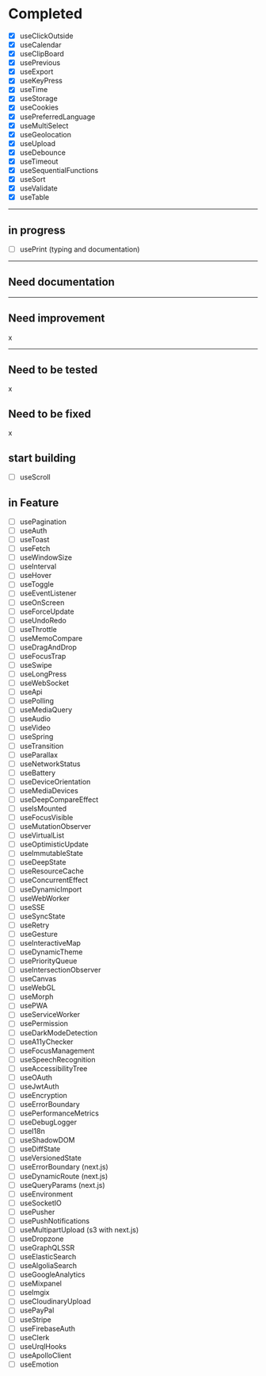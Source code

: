# Completed

- [x] useClickOutside
- [x] useCalendar
- [x] useClipBoard
- [x] usePrevious
- [x] useExport
- [x] useKeyPress
- [x] useTime
- [x] useStorage
- [x] useCookies
- [x] usePreferredLanguage
- [x] useMultiSelect
- [x] useGeolocation
- [x] useUpload
- [x] useDebounce
- [x] useTimeout
- [x] useSequentialFunctions
- [x] useSort
- [x] useValidate
- [x] useTable
  
---

## in progress

- [ ] usePrint (typing and documentation)
  
---

## Need documentation

---

## Need improvement

x

---

## Need to be tested

x

## Need to be fixed

x

## start building

- [ ] useScroll

## in Feature

- [ ] usePagination
- [ ] useAuth
- [ ] useToast
- [ ] useFetch
- [ ] useWindowSize
- [ ] useInterval
- [ ] useHover
- [ ] useToggle
- [ ] useEventListener
- [ ] useOnScreen
- [ ] useForceUpdate
- [ ] useUndoRedo
- [ ] useThrottle
- [ ] useMemoCompare
- [ ] useDragAndDrop
- [ ] useFocusTrap
- [ ] useSwipe
- [ ] useLongPress
- [ ] useWebSocket
- [ ] useApi
- [ ] usePolling
- [ ] useMediaQuery
- [ ] useAudio
- [ ] useVideo
- [ ] useSpring
- [ ] useTransition
- [ ] useParallax
- [ ] useNetworkStatus
- [ ] useBattery
- [ ] useDeviceOrientation
- [ ] useMediaDevices
- [ ] useDeepCompareEffect
- [ ] useIsMounted
- [ ] useFocusVisible
- [ ] useMutationObserver
- [ ] useVirtualList
- [ ] useOptimisticUpdate
- [ ] useImmutableState
- [ ] useDeepState
- [ ] useResourceCache
- [ ] useConcurrentEffect
- [ ] useDynamicImport
- [ ] useWebWorker
- [ ] useSSE
- [ ] useSyncState
- [ ] useRetry
- [ ] useGesture
- [ ] useInteractiveMap
- [ ] useDynamicTheme
- [ ] usePriorityQueue
- [ ] useIntersectionObserver
- [ ] useCanvas
- [ ] useWebGL
- [ ] useMorph
- [ ] usePWA
- [ ] useServiceWorker
- [ ] usePermission
- [ ] useDarkModeDetection
- [ ] useA11yChecker
- [ ] useFocusManagement
- [ ] useSpeechRecognition
- [ ] useAccessibilityTree
- [ ] useOAuth
- [ ] useJwtAuth
- [ ] useEncryption
- [ ] useErrorBoundary
- [ ] usePerformanceMetrics
- [ ] useDebugLogger
- [ ] useI18n
- [ ] useShadowDOM
- [ ] useDiffState
- [ ] useVersionedState
- [ ] useErrorBoundary (next.js)
- [ ] useDynamicRoute (next.js)
- [ ] useQueryParams (next.js)
- [ ] useEnvironment
- [ ] useSocketIO
- [ ] usePusher
- [ ] usePushNotifications
- [ ] useMultipartUpload (s3 with next.js)
- [ ] useDropzone
- [ ] useGraphQLSSR
- [ ] useElasticSearch
- [ ] useAlgoliaSearch
- [ ] useGoogleAnalytics
- [ ] useMixpanel
- [ ] useImgix
- [ ] useCloudinaryUpload
- [ ] usePayPal
- [ ] useStripe
- [ ] useFirebaseAuth
- [ ] useClerk
- [ ] useUrqlHooks
- [ ] useApolloClient
- [ ] useEmotion
